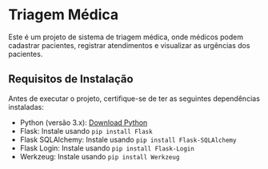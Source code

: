 # Triagem Médica

Este é um projeto de sistema de triagem médica, onde médicos podem cadastrar pacientes, registrar atendimentos e visualizar as urgências dos pacientes.

## Requisitos de Instalação

Antes de executar o projeto, certifique-se de ter as seguintes dependências instaladas:

- Python (versão 3.x): [Download Python](https://www.python.org/downloads/)
- Flask: Instale usando `pip install Flask`
- Flask SQLAlchemy: Instale usando `pip install Flask-SQLAlchemy`
- Flask Login: Instale usando `pip install Flask-Login`
- Werkzeug: Instale usando `pip install Werkzeug`
